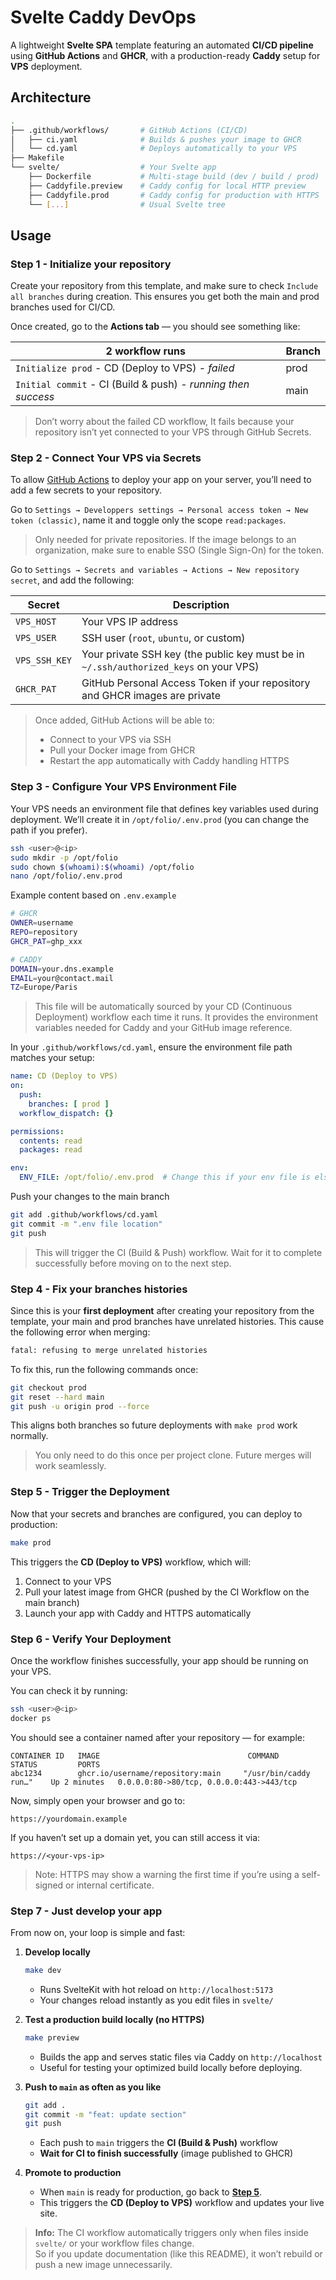 # Svelte Caddy DevOps

A lightweight **Svelte SPA** template featuring an automated **CI/CD pipeline** using **GitHub Actions** and **GHCR**, with a production-ready **Caddy** setup for **VPS** deployment.

## Architecture

```bash
.
├── .github/workflows/       # GitHub Actions (CI/CD)
│   ├── ci.yaml              # Builds & pushes your image to GHCR
│   └── cd.yaml              # Deploys automatically to your VPS
├── Makefile                
└── svelte/                  # Your Svelte app
    ├── Dockerfile           # Multi-stage build (dev / build / prod)
    ├── Caddyfile.preview    # Caddy config for local HTTP preview
    ├── Caddyfile.prod       # Caddy config for production with HTTPS
    └── [...]                # Usual Svelte tree
```

## Usage

### Step 1 - Initialize your repository

Create your repository from this template, and make sure to check `Include all branches` during creation.
This ensures you get both the main and prod branches used for CI/CD.

Once created, go to the **Actions tab** — you should see something like:

| **2 workflow runs**                                           |**Branch**|
|---------------------------------------------------------------|----------|
| `Initialize prod` - CD (Deploy to VPS) - *failed*             |   prod   |
| `Initial commit` - CI (Build & push) - *running then success* |   main   |

> Don’t worry about the failed CD workflow, It fails because your repository isn’t yet connected to your VPS through GitHub Secrets.

### Step 2 - Connect Your VPS via Secrets

To allow [GitHub Actions](https://github.com/features/actions) to deploy your app on your server,
you’ll need to add a few secrets to your repository.

Go to 
`Settings → Developpers settings → Personal access token → New token (classic)`,
name it and toggle only the scope `read:packages`.

> Only needed for private repositories.
> If the image belongs to an organization, make sure to enable SSO (Single Sign-On) for the token.

Go to
`Settings → Secrets and variables → Actions → New repository secret`,
and add the following:

| Secret | Description |
|--------|--------------|
| `VPS_HOST` | Your VPS IP address |
| `VPS_USER` | SSH user (`root`, `ubuntu`, or custom) |
| `VPS_SSH_KEY` | Your private SSH key (the public key must be in `~/.ssh/authorized_keys` on your VPS) |
| `GHCR_PAT`  | GitHub Personal Access Token if your repository and GHCR images are private |

> Once added, GitHub Actions will be able to:
> - Connect to your VPS via SSH  
> - Pull your Docker image from GHCR  
> - Restart the app automatically with Caddy handling HTTPS  

### Step 3 - Configure Your VPS Environment File

Your VPS needs an environment file that defines key variables used during deployment.
We’ll create it in `/opt/folio/.env.prod` (you can change the path if you prefer).

```bash
ssh <user>@<ip>
sudo mkdir -p /opt/folio
sudo chown $(whoami):$(whoami) /opt/folio
nano /opt/folio/.env.prod
```

Example content based on `.env.example`

```bash
# GHCR
OWNER=username
REPO=repository
GHCR_PAT=ghp_xxx

# CADDY
DOMAIN=your.dns.example
EMAIL=your@contact.mail
TZ=Europe/Paris
```

> This file will be automatically sourced by your CD (Continuous Deployment) workflow each time it runs.
> It provides the environment variables needed for Caddy and your GitHub image reference.

In your `.github/workflows/cd.yaml`, ensure the environment file path matches your setup:

```yaml
name: CD (Deploy to VPS)
on:
  push:
    branches: [ prod ]
  workflow_dispatch: {}

permissions:
  contents: read
  packages: read

env:
  ENV_FILE: /opt/folio/.env.prod  # Change this if your env file is elsewhere
```

Push your changes to the main branch

```bash
git add .github/workflows/cd.yaml
git commit -m ".env file location"
git push
```
> This will trigger the CI (Build & Push) workflow.
> Wait for it to complete successfully before moving on to the next step.

### Step 4 - Fix your branches histories

Since this is your **first deployment** after creating your repository from the template,
your main and prod branches have unrelated histories.
This cause the following error when merging:

```bash
fatal: refusing to merge unrelated histories
```

To fix this, run the following commands once:

```bash
git checkout prod
git reset --hard main
git push -u origin prod --force
```

This aligns both branches so future deployments with
`make prod` work normally.

> You only need to do this once per project clone. Future merges will work seamlessly.

### Step 5 - Trigger the Deployment

Now that your secrets and branches are configured, you can deploy to production:

```bash
make prod
```

This triggers the **CD (Deploy to VPS)** workflow, which will:
1. Connect to your VPS  
2. Pull your latest image from GHCR (pushed by the CI Workflow on the main branch)
3. Launch your app with Caddy and HTTPS automatically  

### Step 6 - Verify Your Deployment

Once the workflow finishes successfully, your app should be running on your VPS.

You can check it by running:

```bash
ssh <user>@<ip>
docker ps
```

You should see a container named after your repository — for example:

```
CONTAINER ID   IMAGE                                 COMMAND                  STATUS         PORTS
abc1234        ghcr.io/username/repository:main     "/usr/bin/caddy run…"    Up 2 minutes   0.0.0.0:80->80/tcp, 0.0.0.0:443->443/tcp
```

Now, simply open your browser and go to:
```
https://yourdomain.example
```
If you haven’t set up a domain yet, you can still access it via:

```
https://<your-vps-ip>
```
> Note: HTTPS may show a warning the first time if you’re using a self-signed or internal certificate.

### Step 7 - Just develop your app

From now on, your loop is simple and fast:

1. **Develop locally**
   ```bash
   make dev
   ```
   - Runs SvelteKit with hot reload on `http://localhost:5173`
   - Your changes reload instantly as you edit files in `svelte/`

2. **Test a production build locally (no HTTPS)**
   ```bash
   make preview
   ```
   - Builds the app and serves static files via Caddy on `http://localhost`
   - Useful for testing your optimized build locally before deploying.

3. **Push to `main` as often as you like**
   ```bash
   git add .
   git commit -m "feat: update section"
   git push
   ```
   - Each push to `main` triggers the **CI (Build & Push)** workflow
   - **Wait for CI to finish successfully** (image published to GHCR)

4. **Promote to production**

   - When `main` is ready for production, go back to [**Step 5**](#step-5---trigger-the-deployment).
   - This triggers the **CD (Deploy to VPS)** workflow and updates your live site.

> **Info:**
> The CI workflow automatically triggers only when files inside `svelte/` or your workflow files change.  
> So if you update documentation (like this README), it won’t rebuild or push a new image unnecessarily.
